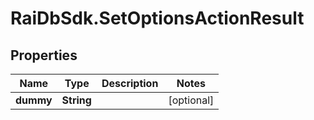 # RaiDbSdk.SetOptionsActionResult

## Properties

Name | Type | Description | Notes
------------ | ------------- | ------------- | -------------
**dummy** | **String** |  | [optional] 


